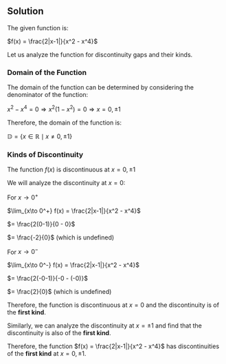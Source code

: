

## **Solution**
The given function is:

$f(x) = \frac{2|x-1|}{x^2 - x^4}$

Let us analyze the function for discontinuity gaps and their kinds.

### **Domain of the Function**

The domain of the function can be determined by considering the denominator of the function:

$x^2 - x^4 = 0 \Rightarrow x^2(1-x^2) = 0 \Rightarrow x = 0, \pm 1$

Therefore, the domain of the function is:

$\mathbb{D}= \{x \in \mathbb{R} \mid x \neq 0, \pm 1\}$

### **Kinds of Discontinuity**

The function $f(x)$ is discontinuous at $x = 0, \pm 1$

We will analyze the discontinuity at $x = 0$:

For $x \to 0^+$

$\lim_{x\to 0^+} f(x) = \frac{2|x-1|}{x^2 - x^4}$

$= \frac{2(0-1)}{0 - 0}$

$= \frac{-2}{0}$ (which is undefined)

For $x \to 0^-$

$\lim_{x\to 0^-} f(x) = \frac{2|x-1|}{x^2 - x^4}$

$= \frac{2(-0-1)}{-0 - (-0)}$

$= \frac{2}{0}$ (which is undefined)

Therefore, the function is discontinuous at $x = 0$ and the discontinuity is of the **first kind**.

Similarly, we can analyze the discontinuity at $x = \pm 1$ and find that the discontinuity is also of the **first kind**.

Therefore, the function $f(x) = \frac{2|x-1|}{x^2 - x^4}$ has discontinuities of the **first kind** at $x = 0, \pm 1$.